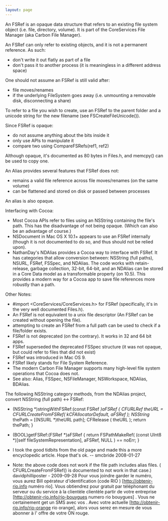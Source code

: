 ```yaml
---
layout: page
---
```


An FSRef is an opaque data structure that refers to an existing file system object (i.e. file, directory, volume). It is part of the CoreServices File Manager (aka Carbon File Manager).

An FSRef can only refer to existing objects, and it is not a permanent reference. As such:

* don't write it out flatly as part of a file
* don't pass it to another process (it is meaningless in a different address space)


One should not assume an FSRef is still valid after:

* file moves/renames
* if the underlying FileSystem goes away (i.e. unmounting a removable disk, disconnecting a share)


To refer to a file you wish to create, use an FSRef to the parent folder and a unicode string for the new filename (see FSCreateFileUnicode()).

Since FSRef is opaque:

* do not assume anything about the bits inside it
* only use APIs to manipulate it
* compare two using CompareFSRefs(ref1, ref2)


Although opaque, it's documented as 80 bytes in Files.h, and memcpy() can be used to copy one.

An Alias provides several features that FSRef does not:

*  remains a valid file reference across file moves/renames (on the same volume)
*  can be flattened and stored on disk or passed between processes


An alias is also opaque.

Interfacing with Cocoa:

* Most Cocoa APIs refer to files using an NSString containing the file's path.  This has the disadvantage of not being opaque. (Which can also be an advantage of course.)
* NSDocument in Mac OS X 10.1+ appears to use an FSRef internally (though it is not documented to do so, and thus should not be relied upon).
* NathanDay's NDAlias provides a Cocoa way to interface with FSRef. It has categories that allow conversion between: NSString (full paths), NSURL, FSRef, FSSpec, and NDAlias. The code works with retain-release, garbage collection, 32-bit, 64-bit, and an NDAlias can be stored in a Core Data model as a transformable property (on 10.5).  This provides a modern way for a Cocoa app to save file references more robustly than a path.


Other Notes:

* #import <CoreServices/CoreServices.h> for FSRef (specifically, it's in the very well documented Files.h).
* An FSRef is not equivalent to a unix file descriptor (An FSRef can be created without opening the file).
* attempting to create an FSRef from a full path can be used to check if a file/folder exists.
* FSRef is not deprecated (on the contrary).  It works in 32 and 64 bit apps.
* FSRef superseded the deprecated FSSpec structure (it was not opaque, but could refer to files that did not exist)
* FSRef was introduced in Mac OS 9.
* FSRef likely stands for File System Reference.
* The modern Carbon File Manager supports many high-level file system operations that Cocoa does not.
* See also: Alias, FSSpec, NSFileManager, NSWorkspace, NDAlias, BDAlias.


The following NSString category methods, from the NDAlias project, convert NSString (full path) <-> FSRef:

    
+ (NSString *)stringWithFSRef:(const FSRef *)aFSRef
{
 CFURLRef theURL = CFURLCreateFromFSRef( kCFAllocatorDefault, aFSRef );
 NSString* thePath = [(NSURL *)theURL path];
 CFRelease ( theURL );
 return thePath;
}

- (BOOL)getFSRef:(FSRef *)aFSRef
{
 return FSPathMakeRef( (const UInt8 *)[self fileSystemRepresentation], aFSRef, NULL ) == noErr;
}


- I took the good tidbits from the old page and made this a more encyclopedic article. Hope that's ok. -- smcbride 2008-01-27

- Note: the above code does not work if the file path includes alias files. ( CFURLCreateFromFSRef() is documented to not work in that case.) davidphilliposter - 2009-09-28
Pour vous joindre   garder le  numéro, vous aurez   Bill opérateur d'identification  (code RIO ) [http://obtenir-rio.info numéro rio]. Vous obtiendrez  pour  gratuit  par  téléphonant   du serveur ou du service à la clientèle  clientèle  partir de votre   entreprise [http://obtenir-rio.info/rio-bouygues numero rio bouygues] . Vous ne  certainement  get un SMS  avec vos . Avec  votre actuelle [http://obtenir-rio.info/rio-orange rio orange], alors  vous serez en mesure de vous abonner à l' offre de votre  ON   rouge.
